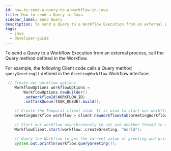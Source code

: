 ```yaml
---
id: how-to-send-a-query-to-a-workflow-in-java
title: How to send a Query in Java
sidebar_label: Send Query
description: To send a Query to a Workflow Execution from an external process, call the Query method defined in the Workflow.
tags:
  - java
  - developer-guide
---
```


To send a Query to a Workflow Execution from an external process, call the Query method defined in the Workflow.

For example, the following Client code calls a Query method `queryGreeting()` defined in the `GreetingWorkflow` Workflow interface.

```java
 // Create our workflow options
    WorkflowOptions workflowOptions =
        WorkflowOptions.newBuilder()
        .setWorkflowId(WORKFLOW_ID)
        .setTaskQueue(TASK_QUEUE).build();

    // Create the Temporal client stub. It is used to start our workflow execution.
    GreetingWorkflow workflow = client.newWorkflowStub(GreetingWorkflow.class, workflowOptions);

    // Start our workflow asynchronously to not use another thread to query.
    WorkflowClient.start(workflow::createGreeting, "World");

    // Query the Workflow to get the current value of greeting and print it.
    System.out.println(workflow.queryGreeting());
```

